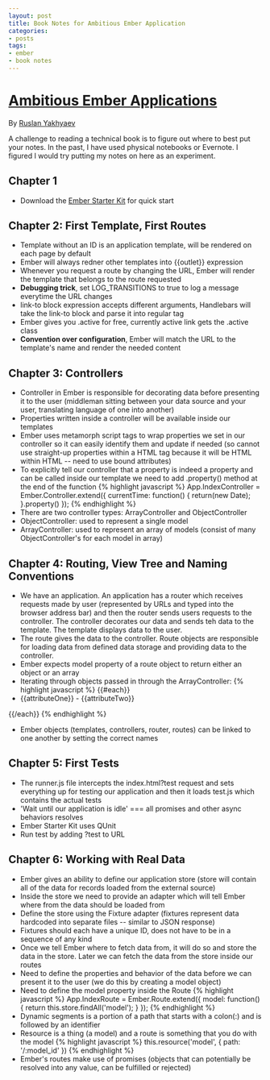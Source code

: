 ```yaml
---
layout: post
title: Book Notes for Ambitious Ember Application
categories:
- posts
tags:
- ember
- book notes
---
```


[Ambitious Ember Applications](https://leanpub.com/emberjs_applications)
===
By [Ruslan Yakhyaev](https://twitter.com/ryakh)

A challenge to reading a technical book is to figure out where to best put your notes. In the past, I have used physical notebooks or Evernote. I figured I would try putting my notes on here as an experiment.

Chapter 1
---
- Download the [Ember Starter Kit](http://www.emberjs.com) for quick start

Chapter 2: First Template, First Routes
---
- Template without an ID is an application template, will be rendered on each page by default
- Ember will always redner other templates into {{outlet}} expression
- Whenever you request a route by changing the URL, Ember will render the template that belongs to the route requested
- **Debugging trick**, set LOG_TRANSITIONS to true to log a message everytime the URL changes
- link-to block expression accepts different arguments, Handlebars will take the link-to block and parse it into regular <a></a> tag
- Ember gives you .active for free, currently active link gets the .active class
- **Convention over configuration**, Ember will match the URL to the template's name and render the needed content


Chapter 3: Controllers
---
- Controller in Ember is responsible for decorating data before presenting it to the user
 (middleman sitting between your data source and your user, translating language of one into another)
 - Properties written inside a controller will be available inside our templates
 - Ember uses metamorph script tags to wrap properties we set in our controller so it can easily identify them and update if needed (so cannot use straight-up properties within a HTML tag because it will be HTML within HTML -- need to use bound attributes)
 - To explicitly tell our controller that a property is indeed a property and can be called inside our template we need to add .property() method at the end of the function
{% highlight javascript %}
App.IndexController = Ember.Controller.extend({
  currentTime: function() {
    return(new Date);
  }.property()
});
{% endhighlight %}
- There are two controller types: ArrayController and ObjectController
- ObjectController: used to represent a single model
- ArrayController: used to represent an array of models (consist of many ObjectController's for each model in array)

Chapter 4: Routing, View Tree and Naming Conventions
---
- We have an application. An application has a router which receives requests made by user (represented by URLs and typed into the browser address bar) and then the router sends users requests to the controller. The controller decorates our data and sends teh data to the template. The template displays data to the user.
- The route gives the data to the controller. Route objects are responsible for loading data from defined data storage and providing data to the controller.
- Ember expects model property of a route object to return either an object or an array
- Iterating through objects passed in through the ArrayController:
{% highlight javascript %}
{{#each}}
  <li>{{attributeOne}} - {{attributeTwo}}</li>
{{/each}}
{% endhighlight %}
- Ember objects (templates, controllers, router, routes) can be linked to one another by setting the correct names

Chapter 5: First Tests
---
- The runner.js file intercepts the index.html?test request and sets everything up for testing our application and then it loads test.js which contains the actual tests
- 'Wait until our application is idle' === all promises and other async behaviors resolves
- Ember Starter Kit uses QUnit
- Run test by adding ?test to URL

Chapter 6: Working with Real Data
---
- Ember gives an ability to define our application store (store will contain all of the data for records loaded from the external source)
- Inside the store we need to provide an adapter which will tell Ember where from the data should be loaded from
- Define the store using the Fixture adapter (fixtures represent data hardcoded into separate files -- similar to JSON response)
- Fixtures should each have a unique ID, does not have to be in a sequence of any kind
- Once we tell Ember where to fetch data from, it will do so and store the data in the store. Later we can fetch the data from the store inside our routes
- Need to define the properties and behavior of the data before we can present it to the user (we do this by creating a model object)
- Need to define the model property inside the Route
{% highlight javascript %}
App.IndexRoute = Ember.Route.extend({
  model: function() {
    return this.store.findAll('model');
  }
});
{% endhighlight %}
- Dynamic segments is a portion of a path that starts with a colon(:) and is followed by an identifier
- Resource is a thing (a model) and a route is something that you do with the model
{% highlight javascript %}
this.resource('model', { path: '/:model_id' })
{% endhighlight %}
- Ember's routes make use of promises (objects that can potentially be resolved into any value, can be fulfilled or rejected)
